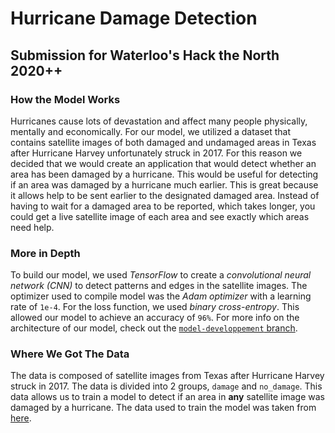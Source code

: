 # Hurricane Damage Detection
## Submission for Waterloo's Hack the North 2020++
### How the Model Works
Hurricanes cause lots of devastation and affect many people physically, mentally and economically. For our model, we utilized a dataset that contains satellite images of both damaged and undamaged areas in Texas after Hurricane Harvey unfortunately struck in 2017. For this reason we decided that we would create an application that would detect whether an area has been damaged by a hurricane. This would be useful for detecting if an area was damaged by a hurricane much earlier. This is great because it allows help to be sent earlier to the designated damaged area. Instead of having to wait for a damaged area to be reported, which takes longer, you could get a live satellite image of each area and see exactly which areas need help. 
### More in Depth
To build our model, we used *TensorFlow* to create a *convolutional neural network (CNN)* to detect patterns and edges in the satellite images. The optimizer used to compile model was the *Adam optimizer* with a learning rate of `1e-4`. For the loss function, we used *binary cross-entropy*. This allowed our model to achieve an accuracy of `96%`. For more info on the architecture of our model, check out the [`model-developpement` branch](https://github.com/Ryan-Awad/Hurricane-Damage-Detection/tree/model-developpement). 
### Where We Got The Data
The data is composed of satellite images from Texas after Hurricane Harvey struck in 2017. The data is divided into 2 groups, `damage` and `no_damage`. This data allows us to train a model to detect if an area in **any** satellite image was damaged by a hurricane. The data used to train the model was taken from [here](https://ieee-dataport.org/open-access/detecting-damaged-buildings-post-hurricane-satellite-imagery-based-customized).
